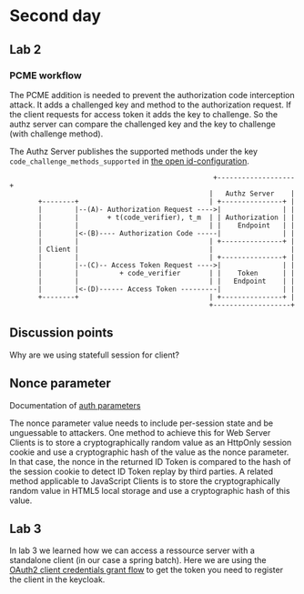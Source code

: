 # Second day

## Lab 2

### PCME workflow

The PCME addition is needed to prevent the authorization code interception attack. It adds a challenged key and method to the authorization request. If the client requests for access token it adds the key to challenge. So the authz server can compare the challenged key and the key to challenge (with challenge method).

The Authz Server publishes the supported methods under the key `code_challenge_methods_supported` in [the open id-configuration](http://localhost:8080/auth/realms/workshop/.well-known/openid-configuration).
```
                                                  +-------------------+
                                                 |   Authz Server    |
       +--------+                                | +---------------+ |
       |        |--(A)- Authorization Request ---->|               | |
       |        |       + t(code_verifier), t_m  | | Authorization | |
       |        |                                | |    Endpoint   | |
       |        |<-(B)---- Authorization Code -----|               | |
       |        |                                | +---------------+ |
       | Client |                                |                   |
       |        |                                | +---------------+ |
       |        |--(C)-- Access Token Request ---->|               | |
       |        |          + code_verifier       | |    Token      | |
       |        |                                | |   Endpoint    | |
       |        |<-(D)------ Access Token ---------|               | |
       +--------+                                | +---------------+ |
                                                 +-------------------+
```


## Discussion points

Why are we using statefull session for client?

## Nonce parameter

Documentation of [auth parameters](https://openid.net/specs/openid-connect-core-1_0.html#AuthRequest)

The nonce parameter value needs to include per-session state and be unguessable to attackers. One method to achieve this for Web Server Clients is to store a cryptographically random value as an HttpOnly session cookie and use a cryptographic hash of the value as the nonce parameter. In that case, the nonce in the returned ID Token is compared to the hash of the session cookie to detect ID Token replay by third parties. A related method applicable to JavaScript Clients is to store the cryptographically random value in HTML5 local storage and use a cryptographic hash of this value.

## Lab 3

In lab 3 we learned how we can access a ressource server with a standalone client (in our case a spring batch). Here we are using the [OAuth2 client credentials grant flow](https://tools.ietf.org/html/rfc6749#section-4.4) to get the token you need to register the client in the keycloak. 


